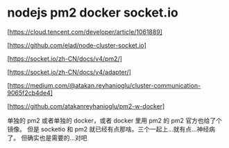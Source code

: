 # nodejs pm2 docker socket.io

[https://cloud.tencent.com/developer/article/1061889]

[https://github.com/elad/node-cluster-socket.io]

[https://socket.io/zh-CN/docs/v4/pm2/]

[https://socket.io/zh-CN/docs/v4/adapter/]

[https://medium.com/@atakan.reyhanioglu/cluster-communication-9065f2cb4de4]

[https://github.com/atakanreyhanioglu/pm2-w-docker]

单独的 pm2 或者单独的 docker，或者 docker 里用 pm2 的 pm2 官方也给了个镜像。
但是 socketio 和 pm2 就已经有点那啥。三个一起上...就有点...神经病了。
但确实也是需要的...对吧
